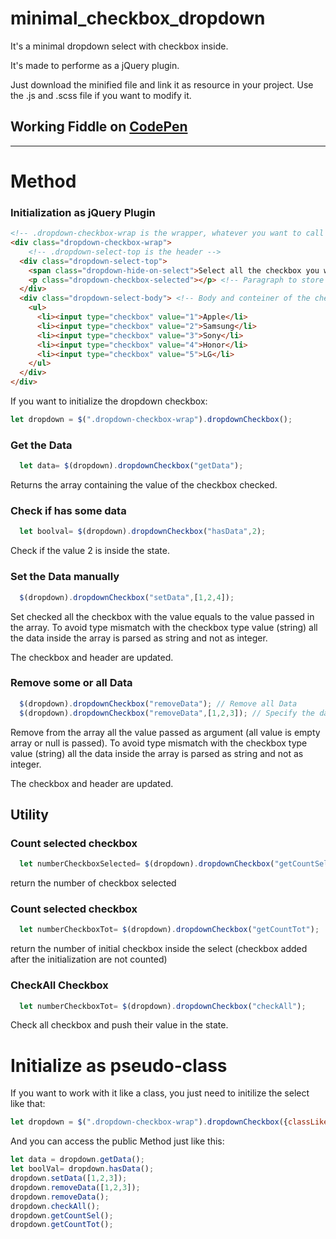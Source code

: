 # minimal_checkbox_dropdown

It's a minimal dropdown select with checkbox inside.

It's made to performe as a jQuery plugin.

Just download the minified file and link it as resource in your project. Use the .js and .scss file if you want to modify it.

## Working Fiddle on [CodePen](https://codepen.io/gterigi/pen/qBrgEOR)
* * *

# Method
### Initialization as jQuery Plugin

```html
<!-- .dropdown-checkbox-wrap is the wrapper, whatever you want to call it is fine. -->
<div class="dropdown-checkbox-wrap">
	<!-- .dropdown-select-top is the header -->
  <div class="dropdown-select-top">
    <span class="dropdown-hide-on-select">Select all the checkbox you want</span> <!-- Base strign when no checkbox are selected -->
    <p class="dropdown-checkbox-selected"></p> <!-- Paragraph to store all the checkbox selected -->
  </div>
  <div class="dropdown-select-body"> <!-- Body and conteiner of the checkbox -->
    <ul>
      <li><input type="checkbox" value="1">Apple</li>
      <li><input type="checkbox" value="2">Samsung</li>
      <li><input type="checkbox" value="3">Sony</li>
      <li><input type="checkbox" value="4">Honor</li>
      <li><input type="checkbox" value="5">LG</li>
    </ul>
  </div>
</div>
```

If you want to initialize the dropdown checkbox:
```javascript
let dropdown = $(".dropdown-checkbox-wrap").dropdownCheckbox();
```

### Get the Data
```javascript
  let data= $(dropdown).dropdownCheckbox("getData");
```
Returns the array containing the value of the checkbox checked.
### Check if has some data
```javascript
  let boolval= $(dropdown).dropdownCheckbox("hasData",2);
```
Check if the value 2 is inside the state.

### Set the Data manually
```javascript
  $(dropdown).dropdownCheckbox("setData",[1,2,4]);
```
Set checked all the checkbox with the value equals to the value passed in the array.
To avoid type mismatch with the checkbox type value (string) all the data inside the array is parsed as string and not as integer. 

The checkbox and header are updated.

### Remove some or all Data
```javascript
  $(dropdown).dropdownCheckbox("removeData"); // Remove all Data
  $(dropdown).dropdownCheckbox("removeData",[1,2,3]); // Specify the data to remove.
```
Remove from the array all the value passed as argument (all value is empty array or null is passed).
To avoid type mismatch with the checkbox type value (string) all the data inside the array is parsed as string and not as integer. 

The checkbox and header are updated.

## Utility

### Count selected checkbox
```javascript
  let numberCheckboxSelected= $(dropdown).dropdownCheckbox("getCountSel");
```
return the number of checkbox selected 

### Count selected checkbox
```javascript
  let numberCheckboxTot= $(dropdown).dropdownCheckbox("getCountTot");
```
return the number of initial checkbox inside the select (checkbox added after the initialization are not counted)

### CheckAll Checkbox
```javascript
  let numberCheckboxTot= $(dropdown).dropdownCheckbox("checkAll");
```
Check all checkbox and push their value in the state.


# Initialize as pseudo-class
If you want to work with it like a class, you just need to initilize the select like that:
```javascript
let dropdown = $(".dropdown-checkbox-wrap").dropdownCheckbox({classLike:true});
```
And you can access the public Method just like this:
```javascript
let data = dropdown.getData();
let boolVal= dropdown.hasData();
dropdown.setData([1,2,3]);
dropdown.removeData([1,2,3]);
dropdown.removeData();
dropdown.checkAll();
dropdown.getCountSel();
dropdown.getCountTot();
```
